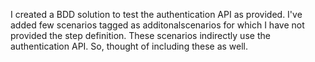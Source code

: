 I created a BDD solution to test the authentication API as provided. 
I've added few scenarios tagged as additonalscenarios for which I have not provided the step definition. These scenarios indirectly use the authentication API. So, thought of including these as well.
